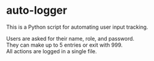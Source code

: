 # auto-logger

This is a Python script for automating user input tracking.

Users are asked for their name, role, and password.  
They can make up to 5 entries or exit with 999.  
All actions are logged in a single file.
